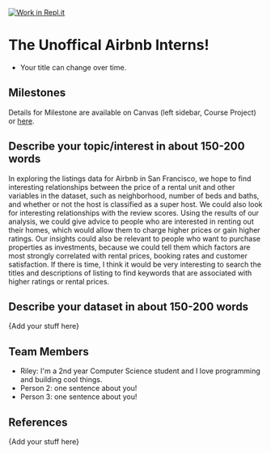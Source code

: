 [![Work in Repl.it](https://classroom.github.com/assets/work-in-replit-14baed9a392b3a25080506f3b7b6d57f295ec2978f6f33ec97e36a161684cbe9.svg)](https://classroom.github.com/online_ide?assignment_repo_id=362033&assignment_repo_type=GroupAssignmentRepo)
# The Unoffical Airbnb Interns!

- Your title can change over time.

## Milestones

Details for Milestone are available on Canvas (left sidebar, Course Project) or [here](https://firas.moosvi.com/courses/data301/project/milestone01.html).

## Describe your topic/interest in about 150-200 words

In exploring the listings data for Airbnb in San Francisco, we hope to find interesting relationships between the price of a rental unit and other variables in the dataset, such as neighborhood, number of beds and baths, and whether or not the host is classified as a super host. We could also look for interesting relationships with the review scores. Using the results of our analysis, we could give advice to people who are interested in renting out their homes, which would allow them to charge higher prices or gain higher ratings. Our insights could also be relevant to people who want to purchase properties as investments, because we could tell them which factors are most strongly correlated with rental prices, booking rates and customer satisfaction. If there is time, I think it would be very interesting to search the titles and descriptions of listing to find keywords that are associated with higher ratings or rental prices.

## Describe your dataset in about 150-200 words

{Add your stuff here}

## Team Members

- Riley: I'm a 2nd year Computer Science student and I love programming and building cool things.
- Person 2: one sentence about you!
- Person 3: one sentence about you!

## References

{Add your stuff here}
